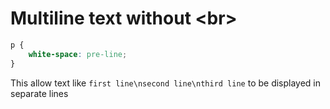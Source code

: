 # Multiline text without \<br\>

```css
p {
	white-space: pre-line;
}
```

This allow text like `first line\nsecond line\nthird line` to be displayed in separate lines
